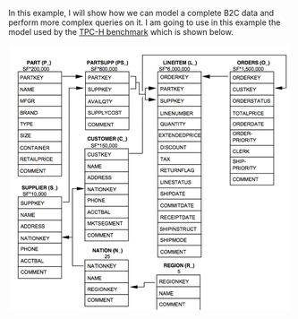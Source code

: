 In this example, I will show how we can model a complete B2C data and perform more complex queries on it. I am going to use in this example the model used by the [TPC-H benchmark](http://www.tpc.org/tpch) which is shown below.


![image](tpch_schema.png)





